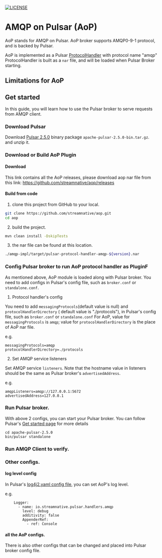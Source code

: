 <!--

    Licensed to the Apache Software Foundation (ASF) under one
    or more contributor license agreements.  See the NOTICE file
    distributed with this work for additional information
    regarding copyright ownership.  The ASF licenses this file
    to you under the Apache License, Version 2.0 (the
    "License"); you may not use this file except in compliance
    with the License.  You may obtain a copy of the License at

      http://www.apache.org/licenses/LICENSE-2.0

    Unless required by applicable law or agreed to in writing,
    software distributed under the License is distributed on an
    "AS IS" BASIS, WITHOUT WARRANTIES OR CONDITIONS OF ANY
    KIND, either express or implied.  See the License for the
    specific language governing permissions and limitations
    under the License.

-->

[![LICENSE](https://img.shields.io/hexpm/l/pulsar.svg)](https://github.com/streamnative/aop/blob/master/LICENSE)


# AMQP on Pulsar (AoP)

AoP stands for AMQP on Pulsar. AoP broker supports AMQP0-9-1 protocol, and is backed by Pulsar.

AoP is implemented as a Pulsar [ProtocolHandler](https://github.com/apache/pulsar/blob/master/pulsar-broker/src/main/java/org/apache/pulsar/broker/protocol/ProtocolHandler.java) with protocol name "amqp"
ProtocolHandler is built as a `nar` file, and will be loaded when Pulsar Broker starting.

## Limitations for AoP

## Get started

In this guide, you will learn how to use the Pulsar broker to serve requests from AMQP client.

### Download Pulsar 

Download [Pulsar 2.5.0](http://pulsar.apache.org/en/download/) binary package `apache-pulsar-2.5.0-bin.tar.gz`. and unzip it.

### Download or Build AoP Plugin

#### Download
This link contains all the AoP releases, please download aop nar file from this link:
https://github.com/streamnative/aop/releases

#### Build from code

1. clone this project from GitHub to your local.

```bash
git clone https://github.com/streamnative/aop.git
cd aop
```

2. build the project.
```bash
mvn clean install -DskipTests
```

3. the nar file can be found at this location.
```bash
./amqp-impl/target/pulsar-protocol-handler-amqp-${version}.nar
```

### Config Pulsar broker to run AoP protocol handler as PluginF

As mentioned above, AoP module is loaded along with Pulsar broker. You need to add configs in Pulsar's config file, such as `broker.conf` or `standalone.conf`.

1. Protocol handler's config

You need to add `messagingProtocols`(default value is null) and  `protocolHandlerDirectory` ( default value is "./protocols"), in Pulsar's config file, such as `broker.conf` or `standalone.conf`
For AoP, value for `messagingProtocols` is `amqp`; value for `protocolHandlerDirectory` is the place of AoP nar file.

e.g.
```access transformers
messagingProtocols=amqp
protocolHandlerDirectory=./protocols
```

2. Set AMQP service listeners

Set AMQP service `listeners`. Note that the hostname value in listeners should be the same as Pulsar broker's `advertisedAddress`.

e.g.
```
amqpListeners=amqp://127.0.0.1:5672
advertisedAddress=127.0.0.1
```

### Run Pulsar broker.

With above 2 configs, you can start your Pulsar broker. You can follow Pulsar's [Get started page](http://pulsar.apache.org/docs/en/standalone/) for more details

```access transformers
cd apache-pulsar-2.5.0
bin/pulsar standalone
```

### Run AMQP Client to verify.



### Other configs.

#### log level config

In Pulsar's [log4j2.yaml config file](https://github.com/apache/pulsar/blob/master/conf/log4j2.yaml), you can set AoP's log level.

e.g.
```
    Logger:
      - name: io.streamnative.pulsar.handlers.amqp
        level: debug
        additivity: false
        AppenderRef:
          - ref: Console
``` 

#### all the AoP configs.

There is also other configs that can be changed and placed into Pulsar broker config file.

